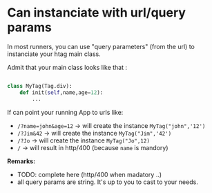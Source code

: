 # Can instanciate with url/query params

In most runners, you can use "query parameters" (from the url) to instanciate your htag main class.

Admit that your main class looks like that :

```python

class MyTag(Tag.div):
    def init(self,name,age=12):
        ...

```

If can point your running App to urls like:

 * `/?name=john&age=12` -> will create the instance `MyTag("john",'12')`
 * `/?Jim&42` -> will create the instance `MyTag("Jim",'42')`
 * `/?Jo` -> will create the instance `MyTag("Jo",12)`
 * `/` -> will result in http/400 (because `name` is mandory)

**Remarks:**

 * TODO: complete here (http/400 when madatory ..)
 * all query params are string. It's up to you to cast to your needs.
